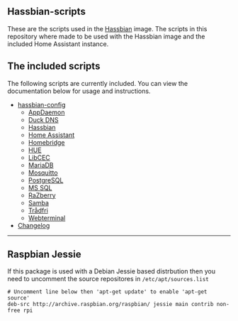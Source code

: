 ## Hassbian-scripts
These are the scripts used in the [Hassbian](https://github.com/home-assistant/pi-gen) image.
The scripts in this repository where made to be used with the Hassbian image and the included Home Assistant instance.  


## The included scripts
The following scripts are currently included. You can view the documentation below for usage and instructions.
<!--- When adding stuff here, please keep it alphabetical --->
* [hassbian-config](/docs/hassbian_config.md)
  * [AppDaemon](/docs/appdaemon.md)
  * [Duck DNS](/docs/duckdns.md)
  * [Hassbian](/docs/hassbian.md)
  * [Home Assistant](/docs/homeassistant.md)
  * [Homebridge](/docs/homebridge.md)
  * [HUE](/docs/hue.md)
  * [LibCEC](/docs/libcec.md)
  * [MariaDB](/docs/mariadb.md)
  * [Mosquitto](/docs/mosquitto.md)
  * [PostgreSQL](/docs/postgresql.md)
  * [MS SQL](/docs/mssql.md)
  * [RaZberry ](/docs/razberry.md)
  * [Samba](/docs/samba.md)
  * [Trådfri](/docs/tradfri.md)
  * [Webterminal](/docs/webterminal.md)
* [Changelog](https://github.com/home-assistant/hassbian-scripts/releases)

***
## Raspbian Jessie
If this package is used with a Debian Jessie based distrbution then you need to uncomment the source repositores in  `/etc/apt/sources.list`

```text
# Uncomment line below then 'apt-get update' to enable 'apt-get source'
deb-src http://archive.raspbian.org/raspbian/ jessie main contrib non-free rpi
```
